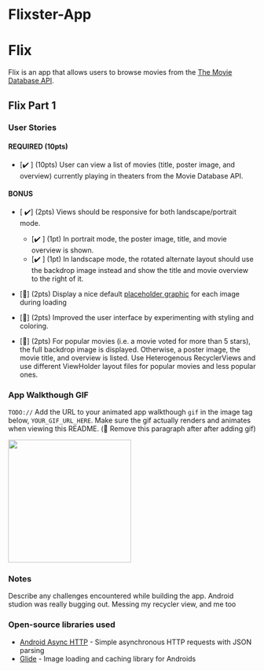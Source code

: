 # Flixster-App
# Flix
Flix is an app that allows users to browse movies from the [The Movie Database API](http://docs.themoviedb.apiary.io/#).


## Flix Part 1

### User Stories


#### REQUIRED (10pts)
- [✔️ ] (10pts) User can view a list of movies (title, poster image, and overview) currently playing in theaters from the Movie Database API.

#### BONUS
- [ ✔️] (2pts) Views should be responsive for both landscape/portrait mode.
   - [✔️ ] (1pt) In portrait mode, the poster image, title, and movie overview is shown.
   - [✔️ ] (1pt) In landscape mode, the rotated alternate layout should use the backdrop image instead and show the title and movie overview to the right of it.

- [🚧] (2pts) Display a nice default [placeholder graphic](https://guides.codepath.org/android/Displaying-Images-with-the-Glide-Library#advanced-usage) for each image during loading
- [🚧] (2pts) Improved the user interface by experimenting with styling and coloring.
- [🚧] (2pts) For popular movies (i.e. a movie voted for more than 5 stars), the full backdrop image is displayed. Otherwise, a poster image, the movie title, and overview is listed. Use Heterogenous RecyclerViews and use different ViewHolder layout files for popular movies and less popular ones.

### App Walkthough GIF
`TODO://` Add the URL to your animated app walkthough `gif` in the image tag below, `YOUR_GIF_URL_HERE`. Make sure the gif actually renders and animates when viewing this README. (🚫 Remove this paragraph after after adding gif)
 
<img src="https://recordit.co/Fb9tAJbVMV" width=250><br>

### Notes
Describe any challenges encountered while building the app.
Android studion was really bugging out. Messing my recycler view, and me too 

### Open-source libraries used

- [Android Async HTTP](https://github.com/codepath/CPAsyncHttpClient) - Simple asynchronous HTTP requests with JSON parsing
- [Glide](https://github.com/bumptech/glide) - Image loading and caching library for Androids
